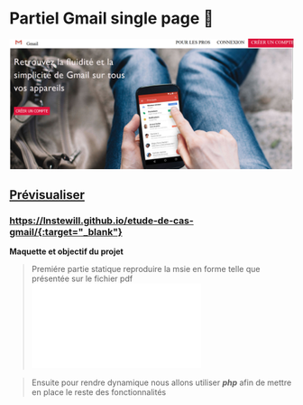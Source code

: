 # **Partiel Gmail single page** 🚀 
![cover](./image/result.png)

## [Prévisualiser](https://lnstewill.github.io/etude-de-cas-gmail/)

### https://lnstewill.github.io/etude-de-cas-gmail/{:target="_blank"}

**Maquette et objectif du projet**
>Premiére partie statique reproduire la msie en forme telle que présentée sur le fichier pdf
![cover](./src/gmail-singlepage.pdf)



>Ensuite pour rendre dynamique nous allons utiliser ***php*** afin de mettre en place le reste des fonctionnalités
